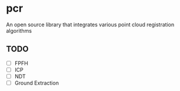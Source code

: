 # pcr
An open source library that integrates various point cloud registration algorithms

## TODO
- [ ] FPFH
- [ ] ICP
- [ ] NDT
- [ ] Ground Extraction